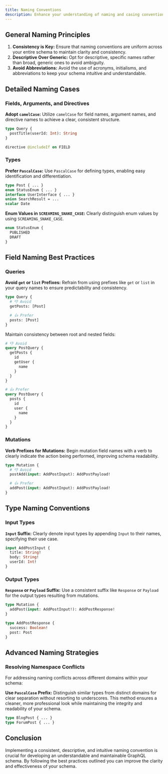 ```yaml
---
title: Naming Conventions
description: Enhance your understanding of naming and casing conventions for GraphQL schema to ensure clarity and consistency in your schema design using Tailcall.
---
```


## General Naming Principles

1. **Consistency is Key:** Ensure that naming conventions are uniform across your entire schema to maintain clarity and consistency.
2. **Descriptive Over Generic:** Opt for descriptive, specific names rather than broad, generic ones to avoid ambiguity.
3. **Avoid Abbreviations:** Avoid the use of acronyms, initialisms, and abbreviations to keep your schema intuitive and understandable.

## Detailed Naming Cases

### Fields, Arguments, and Directives

**Adopt `camelCase`:** Utilize `camelCase` for field names, argument names, and directive names to achieve a clear, consistent structure.

```graphql
type Query {
  postTitle(userId: Int): String
}

directive @includeIf on FIELD
```

### Types

**Prefer `PascalCase`:** Use `PascalCase` for defining types, enabling easy identification and differentiation.

```graphql
type Post { ... }
enum StatusEnum { ... }
interface UserInterface { ... }
union SearchResult = ...
scalar Date
```

**Enum Values in `SCREAMING_SNAKE_CASE`:** Clearly distinguish enum values by using `SCREAMING_SNAKE_CASE`.

```graphql
enum StatusEnum {
  PUBLISHED
  DRAFT
}
```

## Field Naming Best Practices

### Queries

**Avoid `get` or `list` Prefixes:** Refrain from using prefixes like `get` or `list` in your query names to ensure predictability and consistency.

```graphql
type Query {
  # 👎 Avoid
  getPosts: [Post]

  # 👍 Prefer
  posts: [Post]
}
```

Maintain consistency between root and nested fields:

```graphql
# 👎 Avoid
query PostQuery {
  getPosts {
    id
    getUser {
      name
    }
  }
}

# 👍 Prefer
query PostQuery {
  posts {
    id
    user {
      name
    }
  }
}
```

### Mutations

**Verb Prefixes for Mutations:** Begin mutation field names with a verb to clearly indicate the action being performed, improving schema readability.

```graphql
type Mutation {
  # 👎 Avoid
  postAdd(input: AddPostInput): AddPostPayload!

  # 👍 Prefer
  addPost(input: AddPostInput): AddPostPayload!
}
```

## Type Naming Conventions

### Input Types

**`Input` Suffix:** Clearly denote input types by appending `Input` to their names, specifying their use case.

```graphql
input AddPostInput {
  title: String!
  body: String!
  userId: Int!
}
```

### Output Types

**`Response` or `Payload` Suffix:** Use a consistent suffix like `Response` or `Payload` for the output types resulting from mutations.

```graphql
type Mutation {
  addPost(input: AddPostInput!): AddPostResponse!
}

type AddPostResponse {
  success: Boolean!
  post: Post
}
```

## Advanced Naming Strategies

### Resolving Namespace Conflicts

For addressing naming conflicts across different domains within your schema:

**Use `PascalCase` Prefix:** Distinguish similar types from distinct domains for clear separation without resorting to underscores. This method ensures a cleaner, more professional look while maintaining the integrity and readability of your schema.

```graphql
type BlogPost { ... }
type ForumPost { ... }
```

## Conclusion

Implementing a consistent, descriptive, and intuitive naming convention is crucial for developing an understandable and maintainable GraphQL schema. By following the best practices outlined you can improve the clarity and effectiveness of your schema.

